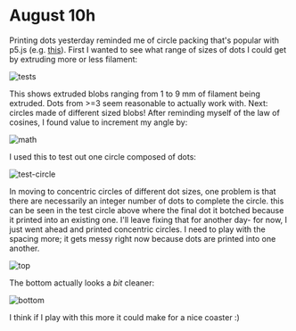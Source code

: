# August 10h
Printing dots yesterday reminded me of circle packing that's popular with p5.js (e.g. [this](https://www.youtube.com/watch?v=XATr_jdh-44)). First I wanted to see what range of sizes of dots I could get by extruding more or less filament:

![tests](./assets/tests.png)

This shows extruded blobs ranging from 1 to 9 mm of filament being extruded. Dots from >=3 seem reasonable to actually work with. Next: circles made of different sized blobs! After reminding myself of the law of cosines, I found value to increment my angle by:

![math](./assets/math.png)

I used this to test out one circle composed of dots:

![test-circle](./assets/test-circle.png)

In moving to concentric circles of different dot sizes, one problem is that there are necessarily an integer number of dots to complete the circle. this can be seen in the test circle above where the final dot it botched because it printed into an existing one. I'll leave fixing that for another day- for now, I just went ahead and printed concentric circles. I need to play with the spacing more; it gets messy right now because dots are printed into one another.  

![top](./assets/top.png)

The bottom actually looks a *bit* cleaner:

![bottom](./assets/bottom.png)

I think if I play with this more it could make for a nice coaster :)